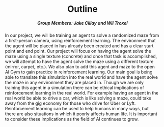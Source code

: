  <div align=center>
    <h1><span><b>Outline</b></span></h1>
    <h5> Group Members: Jake Cillay and Wil Troxel </h5>
  </div>
 
 <div align=left> 
    <p>
      In our project, we will be training an agent to solve a randomized maze from a first-person camera, using reinforcement learning. The environment that the agent will be placed in has already been created and has a clear start point and end point. Our project will focus on having the agent solve the maze using a single texture (concrete) and once that task is accomplished, we will attempt to have the agent solve the maze using a different texture (mirror, carpet, etc.). We also plan to add this agent and maze to the open AI Gym to gain practice in reinforcement learning. Our main goal is being able to translate this simulation into the real world and have the agent solve the maze in any environment they are placed in. Though we are only training this agent in a simulation there can be ethical implications of reinforcement learning in the real world. For example having an agent in the real world be able to drive a car, which is like solving a maze, could take away from the gig economy for those who drive for Uber or Lyft. Reinforcement learning can be used to help humans in many ways, but there are also situations in which it poorly affects human life. It is important to consider these implications as the field of AI continues to grow.
    </p>
 </div>
  

